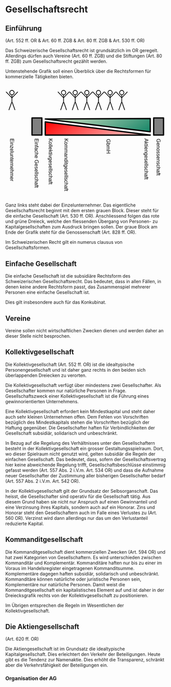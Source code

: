 # Gesellschaftsrecht

## Einführung
(Art. 552 ff. OR  & Art. 60 ff. ZGB & Art. 80 ff. ZGB & Art. 530 ff. OR)

Das Schweizerische Gesellschaftsrecht ist grundsätzlich im OR geregelt.
Allerdings dürfen auch Vereine (Art. 60 ff. ZGB) und die Stiftungen
(Art. 80 ff. ZGB) zum Gesellschaftsrecht gezählt werden.

Untenstehende Grafik soll einen Überblick über die Rechtsformen für
kommerzielle Tätigkeiten bieten.

<svg
   version="1.2"
   width="100%"
   height="86.870003mm"
   viewBox="0 0 12250 8687.0003"
   preserveAspectRatio="xMidYMid"
   fill-rule="evenodd"
   stroke-width="28.222"
   stroke-linejoin="round"
   xml:space="preserve"
   id="svg259"
   sodipodi:docname="231021_gesellschaftsrecht.svg"
   inkscape:version="1.3 (0e150ed6c4, 2023-07-21)"
   xmlns:inkscape="http://www.inkscape.org/namespaces/inkscape"
   xmlns:sodipodi="http://sodipodi.sourceforge.net/DTD/sodipodi-0.dtd"
   xmlns="http://www.w3.org/2000/svg"
   xmlns:svg="http://www.w3.org/2000/svg"
   xmlns:ooo="http://xml.openoffice.org/svg/export"><sodipodi:namedview
   id="namedview259"
   pagecolor="#ffffff"
   bordercolor="#000000"
   borderopacity="0.25"
   inkscape:showpageshadow="2"
   inkscape:pageopacity="0.0"
   inkscape:pagecheckerboard="0"
   inkscape:deskcolor="#d1d1d1"
   inkscape:document-units="mm"
   inkscape:zoom="0.48106061"
   inkscape:cx="199.55906"
   inkscape:cy="376.25197"
   inkscape:window-width="1280"
   inkscape:window-height="778"
   inkscape:window-x="-6"
   inkscape:window-y="-6"
   inkscape:window-maximized="1"
   inkscape:current-layer="svg259" />&#10; <defs
   class="ClipPathGroup"
   id="defs2">&#10;  <clipPath
   id="presentation_clip_path"
   clipPathUnits="userSpaceOnUse">&#10;   <rect
   x="0"
   y="0"
   width="21000"
   height="29700"
   id="rect1" />&#10;  </clipPath>&#10;  <clipPath
   id="presentation_clip_path_shrink"
   clipPathUnits="userSpaceOnUse">&#10;   <rect
   x="21"
   y="29"
   width="20958"
   height="29641"
   id="rect2" />&#10;  </clipPath>&#10; </defs>&#10; <defs
   id="defs27">&#10;  <font
   id="EmbeddedFont_1"
   horiz-adv-x="2048"
   horiz-origin-x="0"
   horiz-origin-y="0"
   vert-origin-x="512"
   vert-origin-y="768"
   vert-adv-y="1024">&#10;   <font-face
   font-family="Liberation Sans embedded"
   units-per-em="2048"
   font-weight="normal"
   font-style="normal"
   ascent="1852"
   descent="432"
   id="font-face2" />&#10;   <missing-glyph
   horiz-adv-x="2048"
   d="M 0,0 L 2047,0 2047,2047 0,2047 0,0 Z"
   id="missing-glyph2" />&#10;   <glyph
   unicode="z"
   horiz-adv-x="848"
   d="M 83,0 L 83,137 688,943 117,943 117,1082 901,1082 901,945 295,139 922,139 922,0 83,0 Z"
   id="glyph2" />&#10;   <glyph
   unicode="v"
   horiz-adv-x="1024"
   d="M 613,0 L 400,0 7,1082 199,1082 437,378 C 446,351 469,272 506,141 L 541,258 580,376 826,1082 1017,1082 613,0 Z"
   id="glyph3" />&#10;   <glyph
   unicode="u"
   horiz-adv-x="874"
   d="M 314,1082 L 314,396 C 314,325 321,269 335,230 349,191 371,162 402,145 433,128 478,119 537,119 624,119 692,149 742,208 792,267 817,350 817,455 L 817,1082 997,1082 997,231 C 997,105 999,28 1003,0 L 833,0 C 832,3 832,12 831,27 830,42 830,59 829,78 828,97 826,132 825,185 L 822,185 C 781,110 733,58 679,27 624,-4 557,-20 476,-20 357,-20 271,10 216,69 161,128 133,225 133,361 L 133,1082 314,1082 Z"
   id="glyph4" />&#10;   <glyph
   unicode="t"
   horiz-adv-x="531"
   d="M 554,8 C 495,-8 434,-16 372,-16 228,-16 156,66 156,229 L 156,951 31,951 31,1082 163,1082 216,1324 336,1324 336,1082 536,1082 536,951 336,951 336,268 C 336,216 345,180 362,159 379,138 408,127 450,127 474,127 509,132 554,141 L 554,8 Z"
   id="glyph5" />&#10;   <glyph
   unicode="s"
   horiz-adv-x="901"
   d="M 950,299 C 950,197 912,118 835,63 758,8 650,-20 511,-20 376,-20 273,2 200,47 127,91 79,160 57,254 L 216,285 C 231,227 263,185 311,158 359,131 426,117 511,117 602,117 669,131 712,159 754,187 775,229 775,285 775,328 760,362 731,389 702,416 654,438 589,455 L 460,489 C 357,516 283,542 240,568 196,593 162,624 137,661 112,698 100,743 100,796 100,895 135,970 206,1022 276,1073 378,1099 513,1099 632,1099 727,1078 798,1036 868,994 912,927 931,834 L 769,814 C 759,862 732,899 689,925 645,950 586,963 513,963 432,963 372,951 333,926 294,901 275,864 275,814 275,783 283,758 299,738 315,718 339,701 370,687 401,673 467,654 568,629 663,605 732,583 774,563 816,542 849,520 874,495 898,470 917,442 930,410 943,377 950,340 950,299 Z"
   id="glyph6" />&#10;   <glyph
   unicode="r"
   horiz-adv-x="522"
   d="M 142,0 L 142,830 C 142,906 140,990 136,1082 L 306,1082 C 311,959 314,886 314,861 L 318,861 C 347,954 380,1017 417,1051 454,1085 507,1102 575,1102 599,1102 623,1099 648,1092 L 648,927 C 624,934 592,937 552,937 477,937 420,905 381,841 342,776 322,684 322,564 L 322,0 142,0 Z"
   id="glyph7" />&#10;   <glyph
   unicode="o"
   horiz-adv-x="980"
   d="M 1053,542 C 1053,353 1011,212 928,119 845,26 724,-20 565,-20 407,-20 288,28 207,125 126,221 86,360 86,542 86,915 248,1102 571,1102 736,1102 858,1057 936,966 1014,875 1053,733 1053,542 Z M 864,542 C 864,691 842,800 798,868 753,935 679,969 574,969 469,969 393,935 346,866 299,797 275,689 275,542 275,399 298,292 345,221 391,149 464,113 563,113 671,113 748,148 795,217 841,286 864,395 864,542 Z"
   id="glyph8" />&#10;   <glyph
   unicode="n"
   horiz-adv-x="874"
   d="M 825,0 L 825,686 C 825,757 818,813 804,852 790,891 768,920 737,937 706,954 661,963 602,963 515,963 447,933 397,874 347,815 322,732 322,627 L 322,0 142,0 142,851 C 142,977 140,1054 136,1082 L 306,1082 C 307,1079 307,1070 308,1055 309,1040 310,1024 311,1005 312,986 313,950 314,897 L 317,897 C 358,972 406,1025 461,1056 515,1087 582,1102 663,1102 782,1102 869,1073 924,1014 979,955 1006,857 1006,721 L 1006,0 825,0 Z"
   id="glyph9" />&#10;   <glyph
   unicode="m"
   horiz-adv-x="1439"
   d="M 768,0 L 768,686 C 768,791 754,863 725,903 696,943 645,963 570,963 493,963 433,934 388,875 343,816 321,734 321,627 L 321,0 142,0 142,851 C 142,977 140,1054 136,1082 L 306,1082 C 307,1079 307,1070 308,1055 309,1040 310,1024 311,1005 312,986 313,950 314,897 L 317,897 C 356,974 400,1027 450,1057 500,1087 561,1102 633,1102 715,1102 780,1086 828,1053 875,1020 908,968 927,897 L 930,897 C 967,970 1013,1022 1066,1054 1119,1086 1183,1102 1258,1102 1367,1102 1447,1072 1497,1013 1546,954 1571,856 1571,721 L 1571,0 1393,0 1393,686 C 1393,791 1379,863 1350,903 1321,943 1270,963 1195,963 1116,963 1055,934 1012,876 968,817 946,734 946,627 L 946,0 768,0 Z"
   id="glyph10" />&#10;   <glyph
   unicode="l"
   horiz-adv-x="195"
   d="M 138,0 L 138,1484 318,1484 318,0 138,0 Z"
   id="glyph11" />&#10;   <glyph
   unicode="k"
   horiz-adv-x="901"
   d="M 816,0 L 450,494 318,385 318,0 138,0 138,1484 318,1484 318,557 793,1082 1004,1082 565,617 1027,0 816,0 Z"
   id="glyph12" />&#10;   <glyph
   unicode="i"
   horiz-adv-x="187"
   d="M 137,1312 L 137,1484 317,1484 317,1312 137,1312 Z M 137,0 L 137,1082 317,1082 317,0 137,0 Z"
   id="glyph13" />&#10;   <glyph
   unicode="h"
   horiz-adv-x="865"
   d="M 317,897 C 356,968 402,1020 457,1053 511,1086 580,1102 663,1102 780,1102 867,1073 923,1015 978,956 1006,858 1006,721 L 1006,0 825,0 825,686 C 825,762 818,819 804,856 790,893 767,920 735,937 703,954 659,963 602,963 517,963 450,934 399,875 348,816 322,737 322,638 L 322,0 142,0 142,1484 322,1484 322,1098 C 322,1057 321,1015 319,972 316,929 315,904 314,897 L 317,897 Z"
   id="glyph14" />&#10;   <glyph
   unicode="g"
   horiz-adv-x="936"
   d="M 548,-425 C 430,-425 336,-402 266,-355 196,-309 151,-243 131,-158 L 312,-132 C 324,-182 351,-220 392,-247 433,-274 486,-288 553,-288 732,-288 822,-183 822,27 L 822,201 820,201 C 786,132 739,80 680,45 621,10 551,-8 472,-8 339,-8 242,36 180,124 117,212 86,350 86,539 86,730 120,872 187,963 254,1054 355,1099 492,1099 569,1099 635,1082 692,1047 748,1012 791,962 822,897 L 824,897 C 824,917 825,952 828,1001 831,1050 833,1077 836,1082 L 1007,1082 C 1003,1046 1001,971 1001,858 L 1001,31 C 1001,-273 850,-425 548,-425 Z M 822,541 C 822,629 810,705 786,769 762,832 728,881 685,915 641,948 591,965 536,965 444,965 377,932 335,865 293,798 272,690 272,541 272,393 292,287 331,222 370,157 438,125 533,125 590,125 640,142 684,175 728,208 762,256 786,319 810,381 822,455 822,541 Z"
   id="glyph15" />&#10;   <glyph
   unicode="f"
   horiz-adv-x="548"
   d="M 361,951 L 361,0 181,0 181,951 29,951 29,1082 181,1082 181,1204 C 181,1303 203,1374 246,1417 289,1460 356,1482 445,1482 495,1482 537,1478 572,1470 L 572,1333 C 542,1338 515,1341 492,1341 446,1341 413,1329 392,1306 371,1283 361,1240 361,1179 L 361,1082 572,1082 572,951 361,951 Z"
   id="glyph16" />&#10;   <glyph
   unicode="e"
   horiz-adv-x="972"
   d="M 276,503 C 276,379 302,283 353,216 404,149 479,115 578,115 656,115 719,131 766,162 813,193 844,233 861,281 L 1019,236 C 954,65 807,-20 578,-20 418,-20 296,28 213,123 129,218 87,360 87,548 87,727 129,864 213,959 296,1054 416,1102 571,1102 889,1102 1048,910 1048,527 L 1048,503 276,503 Z M 862,641 C 852,755 823,838 775,891 727,943 658,969 568,969 481,969 412,940 361,882 310,823 282,743 278,641 L 862,641 Z"
   id="glyph17" />&#10;   <glyph
   unicode="d"
   horiz-adv-x="936"
   d="M 821,174 C 788,105 744,55 689,25 634,-5 565,-20 484,-20 347,-20 247,26 183,118 118,210 86,349 86,536 86,913 219,1102 484,1102 566,1102 634,1087 689,1057 744,1027 788,979 821,914 L 823,914 821,1035 821,1484 1001,1484 1001,223 C 1001,110 1003,36 1007,0 L 835,0 C 833,11 831,35 829,74 826,113 825,146 825,174 L 821,174 Z M 275,542 C 275,391 295,282 335,217 375,152 440,119 530,119 632,119 706,154 752,225 798,296 821,405 821,554 821,697 798,802 752,869 706,936 633,969 532,969 441,969 376,936 336,869 295,802 275,693 275,542 Z"
   id="glyph18" />&#10;   <glyph
   unicode="c"
   horiz-adv-x="892"
   d="M 275,546 C 275,402 298,295 343,226 388,157 457,122 548,122 612,122 666,139 709,174 752,209 778,262 788,334 L 970,322 C 956,218 912,135 837,73 762,11 668,-20 553,-20 402,-20 286,28 207,124 127,219 87,359 87,542 87,724 127,863 207,959 287,1054 402,1102 551,1102 662,1102 754,1073 827,1016 900,959 945,880 964,779 L 779,765 C 770,825 746,873 708,908 670,943 616,961 546,961 451,961 382,929 339,866 296,803 275,696 275,546 Z"
   id="glyph19" />&#10;   <glyph
   unicode="b"
   horiz-adv-x="927"
   d="M 1053,546 C 1053,169 920,-20 655,-20 573,-20 505,-5 451,25 396,54 352,102 318,168 L 316,168 C 316,147 315,116 312,74 309,31 307,7 306,0 L 132,0 C 136,36 138,110 138,223 L 138,1484 318,1484 318,1061 C 318,1018 317,967 314,908 L 318,908 C 351,977 396,1027 451,1057 506,1087 574,1102 655,1102 792,1102 892,1056 957,964 1021,872 1053,733 1053,546 Z M 864,540 C 864,691 844,800 804,865 764,930 699,963 609,963 508,963 434,928 388,859 341,790 318,680 318,529 318,387 341,282 386,215 431,147 505,113 607,113 698,113 763,147 804,214 844,281 864,389 864,540 Z"
   id="glyph20" />&#10;   <glyph
   unicode="a"
   horiz-adv-x="1060"
   d="M 414,-20 C 305,-20 224,9 169,66 114,123 87,202 87,302 87,414 124,500 198,560 271,620 390,652 554,656 L 797,660 797,719 C 797,807 778,870 741,908 704,946 645,965 565,965 484,965 426,951 389,924 352,897 330,853 323,793 L 135,810 C 166,1005 310,1102 569,1102 705,1102 807,1071 876,1009 945,946 979,856 979,738 L 979,272 C 979,219 986,179 1000,152 1014,125 1041,111 1080,111 1097,111 1117,113 1139,118 L 1139,6 C 1094,-5 1047,-10 1000,-10 933,-10 885,8 855,43 824,78 807,132 803,207 L 797,207 C 751,124 698,66 637,32 576,-3 501,-20 414,-20 Z M 455,115 C 521,115 580,130 631,160 682,190 723,231 753,284 782,336 797,390 797,445 L 797,534 600,530 C 515,529 451,520 408,504 364,488 330,463 307,430 284,397 272,353 272,299 272,240 288,195 320,163 351,131 396,115 455,115 Z"
   id="glyph21" />&#10;   <glyph
   unicode="K"
   horiz-adv-x="1182"
   d="M 1106,0 L 543,680 359,540 359,0 168,0 168,1409 359,1409 359,703 1038,1409 1263,1409 663,797 1343,0 1106,0 Z"
   id="glyph22" />&#10;   <glyph
   unicode="H"
   horiz-adv-x="1147"
   d="M 1121,0 L 1121,653 359,653 359,0 168,0 168,1409 359,1409 359,813 1121,813 1121,1409 1312,1409 1312,0 1121,0 Z"
   id="glyph23" />&#10;   <glyph
   unicode="G"
   horiz-adv-x="1342"
   d="M 103,711 C 103,940 164,1117 287,1242 410,1367 582,1430 804,1430 960,1430 1087,1404 1184,1351 1281,1298 1356,1214 1409,1098 L 1227,1044 C 1187,1124 1132,1182 1062,1219 991,1256 904,1274 799,1274 636,1274 512,1225 426,1127 340,1028 297,890 297,711 297,533 343,393 434,290 525,187 652,135 813,135 905,135 991,149 1071,177 1150,205 1215,243 1264,291 L 1264,545 843,545 843,705 1440,705 1440,219 C 1365,143 1274,84 1166,43 1057,1 940,-20 813,-20 666,-20 539,9 432,68 325,127 244,211 188,322 131,432 103,562 103,711 Z"
   id="glyph24" />&#10;   <glyph
   unicode="E"
   horiz-adv-x="1112"
   d="M 168,0 L 168,1409 1237,1409 1237,1253 359,1253 359,801 1177,801 1177,647 359,647 359,156 1278,156 1278,0 168,0 Z"
   id="glyph25" />&#10;   <glyph
   unicode="A"
   horiz-adv-x="1368"
   d="M 1167,0 L 1006,412 364,412 202,0 4,0 579,1409 796,1409 1362,0 1167,0 Z M 685,1265 L 676,1237 C 659,1182 635,1111 602,1024 L 422,561 949,561 768,1026 C 749,1072 731,1124 712,1182 L 685,1265 Z"
   id="glyph26" />&#10;   <glyph
   unicode=" "
   horiz-adv-x="564"
   id="glyph27" />&#10;  </font>&#10; </defs>&#10; <defs
   class="TextShapeIndex"
   id="defs28">&#10;  <g
   ooo:slide="id1"
   ooo:id-list="id3 id4 id5 id6 id7 id8 id9 id10 id11 id12 id13 id14 id15 id16 id17 id18 id19 id20 id21 id22 id23 id24 id25 id26 id27 id28 id29 id30 id31 id32 id33 id34 id35 id36 id37 id38 id39 id40 id41 id42 id43 id44 id45 id46 id47 id48 id49 id50 id51 id52 id53 id54 id55"
   id="g27" />&#10; </defs>&#10; <defs
   class="EmbeddedBulletChars"
   id="defs37">&#10;  <g
   id="bullet-char-template-57356"
   transform="matrix(4.8828125e-4,0,0,-4.8828125e-4,0,0)">&#10;   <path
   d="M 580,1141 1163,571 580,0 -4,571 Z"
   id="path28" />&#10;  </g>&#10;  <g
   id="bullet-char-template-57354"
   transform="matrix(4.8828125e-4,0,0,-4.8828125e-4,0,0)">&#10;   <path
   d="M 8,1128 H 1137 V 0 H 8 Z"
   id="path29" />&#10;  </g>&#10;  <g
   id="bullet-char-template-10146"
   transform="matrix(4.8828125e-4,0,0,-4.8828125e-4,0,0)">&#10;   <path
   d="M 174,0 602,739 174,1481 1456,739 Z M 1358,739 309,1346 659,739 Z"
   id="path30" />&#10;  </g>&#10;  <g
   id="bullet-char-template-10132"
   transform="matrix(4.8828125e-4,0,0,-4.8828125e-4,0,0)">&#10;   <path
   d="M 2015,739 1276,0 H 717 l 543,543 H 174 v 393 h 1086 l -543,545 h 557 z"
   id="path31" />&#10;  </g>&#10;  <g
   id="bullet-char-template-10007"
   transform="matrix(4.8828125e-4,0,0,-4.8828125e-4,0,0)">&#10;   <path
   d="m 0,-2 c -7,16 -16,29 -25,39 l 381,530 c -94,256 -141,385 -141,387 0,25 13,38 40,38 9,0 21,-2 34,-5 21,4 42,12 65,25 l 27,-13 111,-251 280,301 64,-25 24,25 c 21,-10 41,-24 62,-43 C 886,937 835,863 770,784 769,783 710,716 594,584 L 774,223 c 0,-27 -21,-55 -63,-84 l 16,-20 C 717,90 699,76 672,76 641,76 570,178 457,381 L 164,-76 c -22,-34 -53,-51 -92,-51 -42,0 -63,17 -64,51 -7,9 -10,24 -10,44 0,9 1,19 2,30 z"
   id="path32" />&#10;  </g>&#10;  <g
   id="bullet-char-template-10004"
   transform="matrix(4.8828125e-4,0,0,-4.8828125e-4,0,0)">&#10;   <path
   d="M 285,-33 C 182,-33 111,30 74,156 52,228 41,333 41,471 c 0,78 14,145 41,201 34,71 87,106 158,106 53,0 88,-31 106,-94 l 23,-176 c 8,-64 28,-97 59,-98 l 735,706 c 11,11 33,17 66,17 42,0 63,-15 63,-46 V 965 c 0,-36 -10,-64 -30,-84 L 442,47 C 390,-6 338,-33 285,-33 Z"
   id="path33" />&#10;  </g>&#10;  <g
   id="bullet-char-template-9679"
   transform="matrix(4.8828125e-4,0,0,-4.8828125e-4,0,0)">&#10;   <path
   d="M 813,0 C 632,0 489,54 383,161 276,268 223,411 223,592 c 0,181 53,324 160,431 106,107 249,161 430,161 179,0 323,-54 432,-161 108,-107 162,-251 162,-431 0,-180 -54,-324 -162,-431 C 1136,54 992,0 813,0 Z"
   id="path34" />&#10;  </g>&#10;  <g
   id="bullet-char-template-8226"
   transform="matrix(4.8828125e-4,0,0,-4.8828125e-4,0,0)">&#10;   <path
   d="m 346,457 c -73,0 -137,26 -191,78 -54,51 -81,114 -81,188 0,73 27,136 81,188 54,52 118,78 191,78 73,0 134,-26 185,-79 51,-51 77,-114 77,-187 0,-75 -25,-137 -76,-188 -50,-52 -112,-78 -186,-78 z"
   id="path35" />&#10;  </g>&#10;  <g
   id="bullet-char-template-8211"
   transform="matrix(4.8828125e-4,0,0,-4.8828125e-4,0,0)">&#10;   <path
   d="M -4,459 H 1135 V 606 H -4 Z"
   id="path36" />&#10;  </g>&#10;  <g
   id="bullet-char-template-61548"
   transform="matrix(4.8828125e-4,0,0,-4.8828125e-4,0,0)">&#10;   <path
   d="m 173,740 c 0,163 58,303 173,419 116,115 255,173 419,173 163,0 302,-58 418,-173 116,-116 174,-256 174,-419 0,-163 -58,-303 -174,-418 C 1067,206 928,148 765,148 601,148 462,206 346,322 231,437 173,577 173,740 Z"
   id="path37" />&#10;  </g>&#10; </defs>&#10; <g
   id="g37"
   transform="translate(-5200,-4874)">&#10;  <g
   id="id2"
   class="Master_Slide">&#10;   <g
   id="bg-id2"
   class="Background" />&#10;   <g
   id="bo-id2"
   class="BackgroundObjects" />&#10;  </g>&#10; </g>&#10; <g
   class="SlideGroup"
   id="g259"
   transform="translate(-5200,-4397.7497)">&#10;  <g
   id="g258">&#10;   <g
   id="container-id1">&#10;    <g
   id="id1"
   class="Slide"
   clip-path="url(#presentation_clip_path)">&#10;     <g
   class="Page"
   id="g257">&#10;      <g
   class="Group"
   id="g172">&#10;       <g
   class="Group"
   id="g168">&#10;        <g
   class="com.sun.star.drawing.CustomShape"
   id="g39">&#10;         <g
   id="id3">&#10;          <rect
   class="BoundingBox"
   stroke="none"
   fill="none"
   x="8189"
   y="7250"
   width="8103"
   height="1102"
   id="rect37" />&#10;          <g
   id="g38">&#10;           <defs
   id="defs38">&#10;            <linearGradient
   id="gradient1"
   x1="11024"
   y1="5693"
   x2="13457"
   y2="9908"
   gradientUnits="userSpaceOnUse">&#10;             <stop
   offset="0"
   style="stop-color:rgb(255,0,0)"
   id="stop37" />&#10;             <stop
   offset="1"
   style="stop-color:rgb(255,215,215)"
   id="stop38" />&#10;            </linearGradient>&#10;           </defs>&#10;           <path
   style="fill:url(#gradient1)"
   d="m 8240,7300 8001,1001 H 8240 Z"
   id="path38" />&#10;          </g>&#10;          <path
   fill="none"
   stroke="#000000"
   stroke-width="100"
   stroke-linejoin="round"
   d="m 8240,7300 8001,1001 H 8240 Z"
   id="path39" />&#10;         </g>&#10;        </g>&#10;        <g
   class="com.sun.star.drawing.CustomShape"
   id="g167">&#10;         <g
   id="id4">&#10;          <rect
   class="BoundingBox"
   stroke="none"
   fill="none"
   x="8190"
   y="6995"
   width="8102"
   height="1105"
   id="rect39" />&#10;          <g
   id="g166">&#10;           <defs
   id="defs166">&#10;            <linearGradient
   id="gradient2"
   x1="11023"
   y1="5438"
   x2="13458"
   y2="9655"
   gradientUnits="userSpaceOnUse">&#10;             <stop
   offset="0.015625"
   style="stop-color:rgb(221,232,203)"
   id="stop39" />&#10;             <stop
   offset="0.015625"
   style="stop-color:rgb(218,231,202)"
   id="stop40" />&#10;             <stop
   offset="0.03125"
   style="stop-color:rgb(218,231,202)"
   id="stop41" />&#10;             <stop
   offset="0.03125"
   style="stop-color:rgb(215,229,200)"
   id="stop42" />&#10;             <stop
   offset="0.046875"
   style="stop-color:rgb(215,229,200)"
   id="stop43" />&#10;             <stop
   offset="0.046875"
   style="stop-color:rgb(212,228,199)"
   id="stop44" />&#10;             <stop
   offset="0.0625"
   style="stop-color:rgb(212,228,199)"
   id="stop45" />&#10;             <stop
   offset="0.0625"
   style="stop-color:rgb(209,226,197)"
   id="stop46" />&#10;             <stop
   offset="0.078125"
   style="stop-color:rgb(209,226,197)"
   id="stop47" />&#10;             <stop
   offset="0.078125"
   style="stop-color:rgb(206,225,196)"
   id="stop48" />&#10;             <stop
   offset="0.09375"
   style="stop-color:rgb(206,225,196)"
   id="stop49" />&#10;             <stop
   offset="0.09375"
   style="stop-color:rgb(203,223,194)"
   id="stop50" />&#10;             <stop
   offset="0.109375"
   style="stop-color:rgb(203,223,194)"
   id="stop51" />&#10;             <stop
   offset="0.109375"
   style="stop-color:rgb(200,222,192)"
   id="stop52" />&#10;             <stop
   offset="0.125"
   style="stop-color:rgb(200,222,192)"
   id="stop53" />&#10;             <stop
   offset="0.125"
   style="stop-color:rgb(196,220,191)"
   id="stop54" />&#10;             <stop
   offset="0.140625"
   style="stop-color:rgb(196,220,191)"
   id="stop55" />&#10;             <stop
   offset="0.140625"
   style="stop-color:rgb(193,218,189)"
   id="stop56" />&#10;             <stop
   offset="0.15625"
   style="stop-color:rgb(193,218,189)"
   id="stop57" />&#10;             <stop
   offset="0.15625"
   style="stop-color:rgb(190,217,188)"
   id="stop58" />&#10;             <stop
   offset="0.171875"
   style="stop-color:rgb(190,217,188)"
   id="stop59" />&#10;             <stop
   offset="0.171875"
   style="stop-color:rgb(187,215,186)"
   id="stop60" />&#10;             <stop
   offset="0.1875"
   style="stop-color:rgb(187,215,186)"
   id="stop61" />&#10;             <stop
   offset="0.1875"
   style="stop-color:rgb(184,214,185)"
   id="stop62" />&#10;             <stop
   offset="0.203125"
   style="stop-color:rgb(184,214,185)"
   id="stop63" />&#10;             <stop
   offset="0.203125"
   style="stop-color:rgb(181,212,183)"
   id="stop64" />&#10;             <stop
   offset="0.21875"
   style="stop-color:rgb(181,212,183)"
   id="stop65" />&#10;             <stop
   offset="0.21875"
   style="stop-color:rgb(178,211,181)"
   id="stop66" />&#10;             <stop
   offset="0.234375"
   style="stop-color:rgb(178,211,181)"
   id="stop67" />&#10;             <stop
   offset="0.234375"
   style="stop-color:rgb(175,209,180)"
   id="stop68" />&#10;             <stop
   offset="0.25"
   style="stop-color:rgb(175,209,180)"
   id="stop69" />&#10;             <stop
   offset="0.25"
   style="stop-color:rgb(171,207,178)"
   id="stop70" />&#10;             <stop
   offset="0.265625"
   style="stop-color:rgb(171,207,178)"
   id="stop71" />&#10;             <stop
   offset="0.265625"
   style="stop-color:rgb(168,206,177)"
   id="stop72" />&#10;             <stop
   offset="0.28125"
   style="stop-color:rgb(168,206,177)"
   id="stop73" />&#10;             <stop
   offset="0.28125"
   style="stop-color:rgb(165,204,175)"
   id="stop74" />&#10;             <stop
   offset="0.296875"
   style="stop-color:rgb(165,204,175)"
   id="stop75" />&#10;             <stop
   offset="0.296875"
   style="stop-color:rgb(162,203,174)"
   id="stop76" />&#10;             <stop
   offset="0.3125"
   style="stop-color:rgb(162,203,174)"
   id="stop77" />&#10;             <stop
   offset="0.3125"
   style="stop-color:rgb(159,201,172)"
   id="stop78" />&#10;             <stop
   offset="0.328125"
   style="stop-color:rgb(159,201,172)"
   id="stop79" />&#10;             <stop
   offset="0.328125"
   style="stop-color:rgb(156,200,170)"
   id="stop80" />&#10;             <stop
   offset="0.34375"
   style="stop-color:rgb(156,200,170)"
   id="stop81" />&#10;             <stop
   offset="0.34375"
   style="stop-color:rgb(153,198,169)"
   id="stop82" />&#10;             <stop
   offset="0.359375"
   style="stop-color:rgb(153,198,169)"
   id="stop83" />&#10;             <stop
   offset="0.359375"
   style="stop-color:rgb(150,197,167)"
   id="stop84" />&#10;             <stop
   offset="0.375"
   style="stop-color:rgb(150,197,167)"
   id="stop85" />&#10;             <stop
   offset="0.375"
   style="stop-color:rgb(146,195,166)"
   id="stop86" />&#10;             <stop
   offset="0.390625"
   style="stop-color:rgb(146,195,166)"
   id="stop87" />&#10;             <stop
   offset="0.390625"
   style="stop-color:rgb(143,193,164)"
   id="stop88" />&#10;             <stop
   offset="0.40625"
   style="stop-color:rgb(143,193,164)"
   id="stop89" />&#10;             <stop
   offset="0.40625"
   style="stop-color:rgb(140,192,162)"
   id="stop90" />&#10;             <stop
   offset="0.421875"
   style="stop-color:rgb(140,192,162)"
   id="stop91" />&#10;             <stop
   offset="0.421875"
   style="stop-color:rgb(137,190,161)"
   id="stop92" />&#10;             <stop
   offset="0.4375"
   style="stop-color:rgb(137,190,161)"
   id="stop93" />&#10;             <stop
   offset="0.4375"
   style="stop-color:rgb(134,189,159)"
   id="stop94" />&#10;             <stop
   offset="0.453125"
   style="stop-color:rgb(134,189,159)"
   id="stop95" />&#10;             <stop
   offset="0.453125"
   style="stop-color:rgb(131,187,158)"
   id="stop96" />&#10;             <stop
   offset="0.46875"
   style="stop-color:rgb(131,187,158)"
   id="stop97" />&#10;             <stop
   offset="0.46875"
   style="stop-color:rgb(128,186,156)"
   id="stop98" />&#10;             <stop
   offset="0.484375"
   style="stop-color:rgb(128,186,156)"
   id="stop99" />&#10;             <stop
   offset="0.484375"
   style="stop-color:rgb(125,184,155)"
   id="stop100" />&#10;             <stop
   offset="0.5"
   style="stop-color:rgb(125,184,155)"
   id="stop101" />&#10;             <stop
   offset="0.5"
   style="stop-color:rgb(121,182,153)"
   id="stop102" />&#10;             <stop
   offset="0.515625"
   style="stop-color:rgb(121,182,153)"
   id="stop103" />&#10;             <stop
   offset="0.515625"
   style="stop-color:rgb(118,181,151)"
   id="stop104" />&#10;             <stop
   offset="0.53125"
   style="stop-color:rgb(118,181,151)"
   id="stop105" />&#10;             <stop
   offset="0.53125"
   style="stop-color:rgb(115,179,150)"
   id="stop106" />&#10;             <stop
   offset="0.546875"
   style="stop-color:rgb(115,179,150)"
   id="stop107" />&#10;             <stop
   offset="0.546875"
   style="stop-color:rgb(112,178,148)"
   id="stop108" />&#10;             <stop
   offset="0.5625"
   style="stop-color:rgb(112,178,148)"
   id="stop109" />&#10;             <stop
   offset="0.5625"
   style="stop-color:rgb(109,176,147)"
   id="stop110" />&#10;             <stop
   offset="0.578125"
   style="stop-color:rgb(109,176,147)"
   id="stop111" />&#10;             <stop
   offset="0.578125"
   style="stop-color:rgb(106,175,145)"
   id="stop112" />&#10;             <stop
   offset="0.59375"
   style="stop-color:rgb(106,175,145)"
   id="stop113" />&#10;             <stop
   offset="0.59375"
   style="stop-color:rgb(103,173,144)"
   id="stop114" />&#10;             <stop
   offset="0.609375"
   style="stop-color:rgb(103,173,144)"
   id="stop115" />&#10;             <stop
   offset="0.609375"
   style="stop-color:rgb(100,172,142)"
   id="stop116" />&#10;             <stop
   offset="0.625"
   style="stop-color:rgb(100,172,142)"
   id="stop117" />&#10;             <stop
   offset="0.625"
   style="stop-color:rgb(96,170,140)"
   id="stop118" />&#10;             <stop
   offset="0.640625"
   style="stop-color:rgb(96,170,140)"
   id="stop119" />&#10;             <stop
   offset="0.640625"
   style="stop-color:rgb(93,168,139)"
   id="stop120" />&#10;             <stop
   offset="0.65625"
   style="stop-color:rgb(93,168,139)"
   id="stop121" />&#10;             <stop
   offset="0.65625"
   style="stop-color:rgb(90,167,137)"
   id="stop122" />&#10;             <stop
   offset="0.671875"
   style="stop-color:rgb(90,167,137)"
   id="stop123" />&#10;             <stop
   offset="0.671875"
   style="stop-color:rgb(87,165,136)"
   id="stop124" />&#10;             <stop
   offset="0.6875"
   style="stop-color:rgb(87,165,136)"
   id="stop125" />&#10;             <stop
   offset="0.6875"
   style="stop-color:rgb(84,164,134)"
   id="stop126" />&#10;             <stop
   offset="0.703125"
   style="stop-color:rgb(84,164,134)"
   id="stop127" />&#10;             <stop
   offset="0.703125"
   style="stop-color:rgb(81,162,132)"
   id="stop128" />&#10;             <stop
   offset="0.71875"
   style="stop-color:rgb(81,162,132)"
   id="stop129" />&#10;             <stop
   offset="0.71875"
   style="stop-color:rgb(78,161,131)"
   id="stop130" />&#10;             <stop
   offset="0.734375"
   style="stop-color:rgb(78,161,131)"
   id="stop131" />&#10;             <stop
   offset="0.734375"
   style="stop-color:rgb(75,159,129)"
   id="stop132" />&#10;             <stop
   offset="0.75"
   style="stop-color:rgb(75,159,129)"
   id="stop133" />&#10;             <stop
   offset="0.75"
   style="stop-color:rgb(71,157,128)"
   id="stop134" />&#10;             <stop
   offset="0.765625"
   style="stop-color:rgb(71,157,128)"
   id="stop135" />&#10;             <stop
   offset="0.765625"
   style="stop-color:rgb(68,156,126)"
   id="stop136" />&#10;             <stop
   offset="0.78125"
   style="stop-color:rgb(68,156,126)"
   id="stop137" />&#10;             <stop
   offset="0.78125"
   style="stop-color:rgb(65,154,125)"
   id="stop138" />&#10;             <stop
   offset="0.796875"
   style="stop-color:rgb(65,154,125)"
   id="stop139" />&#10;             <stop
   offset="0.796875"
   style="stop-color:rgb(62,153,123)"
   id="stop140" />&#10;             <stop
   offset="0.8125"
   style="stop-color:rgb(62,153,123)"
   id="stop141" />&#10;             <stop
   offset="0.8125"
   style="stop-color:rgb(59,151,121)"
   id="stop142" />&#10;             <stop
   offset="0.828125"
   style="stop-color:rgb(59,151,121)"
   id="stop143" />&#10;             <stop
   offset="0.828125"
   style="stop-color:rgb(56,150,120)"
   id="stop144" />&#10;             <stop
   offset="0.84375"
   style="stop-color:rgb(56,150,120)"
   id="stop145" />&#10;             <stop
   offset="0.84375"
   style="stop-color:rgb(53,148,118)"
   id="stop146" />&#10;             <stop
   offset="0.859375"
   style="stop-color:rgb(53,148,118)"
   id="stop147" />&#10;             <stop
   offset="0.859375"
   style="stop-color:rgb(50,147,117)"
   id="stop148" />&#10;             <stop
   offset="0.875"
   style="stop-color:rgb(50,147,117)"
   id="stop149" />&#10;             <stop
   offset="0.875"
   style="stop-color:rgb(46,145,115)"
   id="stop150" />&#10;             <stop
   offset="0.890625"
   style="stop-color:rgb(46,145,115)"
   id="stop151" />&#10;             <stop
   offset="0.890625"
   style="stop-color:rgb(43,143,114)"
   id="stop152" />&#10;             <stop
   offset="0.90625"
   style="stop-color:rgb(43,143,114)"
   id="stop153" />&#10;             <stop
   offset="0.90625"
   style="stop-color:rgb(40,142,112)"
   id="stop154" />&#10;             <stop
   offset="0.921875"
   style="stop-color:rgb(40,142,112)"
   id="stop155" />&#10;             <stop
   offset="0.921875"
   style="stop-color:rgb(37,140,110)"
   id="stop156" />&#10;             <stop
   offset="0.9375"
   style="stop-color:rgb(37,140,110)"
   id="stop157" />&#10;             <stop
   offset="0.9375"
   style="stop-color:rgb(34,139,109)"
   id="stop158" />&#10;             <stop
   offset="0.953125"
   style="stop-color:rgb(34,139,109)"
   id="stop159" />&#10;             <stop
   offset="0.953125"
   style="stop-color:rgb(31,137,107)"
   id="stop160" />&#10;             <stop
   offset="0.96875"
   style="stop-color:rgb(31,137,107)"
   id="stop161" />&#10;             <stop
   offset="0.96875"
   style="stop-color:rgb(28,136,106)"
   id="stop162" />&#10;             <stop
   offset="0.984375"
   style="stop-color:rgb(28,136,106)"
   id="stop163" />&#10;             <stop
   offset="0.984375"
   style="stop-color:rgb(25,134,104)"
   id="stop164" />&#10;             <stop
   offset="1"
   style="stop-color:rgb(25,134,104)"
   id="stop165" />&#10;             <stop
   offset="1"
   style="stop-color:rgb(21,132,102)"
   id="stop166" />&#10;            </linearGradient>&#10;           </defs>&#10;           <path
   style="fill:url(#gradient2)"
   d="m 16240,8048 -7999,-969 7999,-34 z"
   id="path166" />&#10;          </g>&#10;          <path
   fill="none"
   stroke="#000000"
   stroke-width="100"
   stroke-linejoin="round"
   d="m 16240,8048 -7999,-969 7999,-34 z"
   id="path167" />&#10;         </g>&#10;        </g>&#10;       </g>&#10;       <g
   class="com.sun.star.drawing.CustomShape"
   id="g169">&#10;        <g
   id="id5">&#10;         <rect
   class="BoundingBox"
   stroke="none"
   fill="none"
   x="7180"
   y="6950"
   width="851"
   height="1401"
   id="rect168" />&#10;         <path
   fill="#808080"
   stroke="none"
   d="M 7605,8300 H 7230 V 7000 h 750 v 1300 z"
   id="path168" />&#10;         <path
   fill="none"
   stroke="#000000"
   stroke-width="100"
   stroke-linejoin="round"
   d="M 7605,8300 H 7230 V 7000 h 750 v 1300 z"
   id="path169" />&#10;        </g>&#10;       </g>&#10;       <g
   class="com.sun.star.drawing.CustomShape"
   id="g171">&#10;        <g
   id="id6">&#10;         <rect
   class="BoundingBox"
   stroke="none"
   fill="none"
   x="16450"
   y="6950"
   width="851"
   height="1401"
   id="rect169" />&#10;         <path
   fill="#808080"
   stroke="none"
   d="m 16875,8300 h -375 V 7000 h 750 v 1300 z"
   id="path170" />&#10;         <path
   fill="none"
   stroke="#000000"
   stroke-width="100"
   stroke-linejoin="round"
   d="m 16875,8300 h -375 V 7000 h 750 v 1300 z"
   id="path171" />&#10;        </g>&#10;       </g>&#10;      </g>&#10;      <g
   class="Group"
   id="g181">&#10;       <g
   class="com.sun.star.drawing.CustomShape"
   id="g173">&#10;        <g
   id="id7">&#10;         <rect
   class="BoundingBox"
   stroke="none"
   fill="none"
   x="5506"
   y="4874"
   width="390"
   height="391"
   id="rect172" />&#10;         <path
   fill="#ffffff"
   stroke="none"
   d="m 5870,5069 c 0,30 -8,59 -23,85 -15,26 -36,47 -62,62 -26,15 -55,23 -84,23 -30,0 -59,-8 -85,-23 -26,-15 -47,-36 -62,-62 -15,-26 -23,-55 -23,-85 0,-30 8,-59 23,-85 15,-26 36,-47 62,-62 26,-15 55,-23 85,-23 29,0 58,8 84,23 26,15 47,36 62,62 15,26 23,55 23,85 z"
   id="path172" />&#10;         <path
   fill="none"
   stroke="#000000"
   stroke-width="50"
   stroke-linejoin="round"
   d="m 5870,5069 c 0,30 -8,59 -23,85 -15,26 -36,47 -62,62 -26,15 -55,23 -84,23 -30,0 -59,-8 -85,-23 -26,-15 -47,-36 -62,-62 -15,-26 -23,-55 -23,-85 0,-30 8,-59 23,-85 15,-26 36,-47 62,-62 26,-15 55,-23 85,-23 29,0 58,8 84,23 26,15 47,36 62,62 15,26 23,55 23,85 z"
   id="path173" />&#10;        </g>&#10;       </g>&#10;       <g
   class="com.sun.star.drawing.LineShape"
   id="g174">&#10;        <g
   id="id8">&#10;         <rect
   class="BoundingBox"
   stroke="none"
   fill="none"
   x="5675"
   y="5214"
   width="51"
   height="616"
   id="rect173" />&#10;         <path
   fill="none"
   stroke="#000000"
   stroke-width="50"
   stroke-linejoin="round"
   d="m 5700,5239 v 565"
   id="path174" />&#10;        </g>&#10;       </g>&#10;       <g
   class="Group"
   id="g177">&#10;        <g
   class="com.sun.star.drawing.LineShape"
   id="g175">&#10;         <g
   id="id9">&#10;          <rect
   class="BoundingBox"
   stroke="none"
   fill="none"
   x="5225"
   y="4988"
   width="501"
   height="503"
   id="rect174" />&#10;          <path
   fill="none"
   stroke="#000000"
   stroke-width="50"
   stroke-linejoin="round"
   d="m 5250,5013 450,452"
   id="path175" />&#10;         </g>&#10;        </g>&#10;        <g
   class="com.sun.star.drawing.LineShape"
   id="g176">&#10;         <g
   id="id10">&#10;          <rect
   class="BoundingBox"
   stroke="none"
   fill="none"
   x="5675"
   y="4988"
   width="501"
   height="503"
   id="rect175" />&#10;          <path
   fill="none"
   stroke="#000000"
   stroke-width="50"
   stroke-linejoin="round"
   d="m 6150,5013 -450,452"
   id="path176" />&#10;         </g>&#10;        </g>&#10;       </g>&#10;       <g
   class="Group"
   id="g180">&#10;        <g
   class="com.sun.star.drawing.LineShape"
   id="g178">&#10;         <g
   id="id11">&#10;          <rect
   class="BoundingBox"
   stroke="none"
   fill="none"
   x="5442"
   y="5774"
   width="269"
   height="652"
   id="rect177" />&#10;          <path
   fill="none"
   stroke="#000000"
   stroke-width="50"
   stroke-linejoin="round"
   d="m 5467,6400 218,-601"
   id="path177" />&#10;         </g>&#10;        </g>&#10;        <g
   class="com.sun.star.drawing.LineShape"
   id="g179">&#10;         <g
   id="id12">&#10;          <rect
   class="BoundingBox"
   stroke="none"
   fill="none"
   x="5690"
   y="5766"
   width="269"
   height="652"
   id="rect178" />&#10;          <path
   fill="none"
   stroke="#000000"
   stroke-width="50"
   stroke-linejoin="round"
   d="M 5933,6392 5715,5791"
   id="path178" />&#10;         </g>&#10;        </g>&#10;       </g>&#10;      </g>&#10;      <g
   class="Group"
   id="g236">&#10;       <g
   class="Group"
   id="g190">&#10;        <g
   class="com.sun.star.drawing.CustomShape"
   id="g182">&#10;         <g
   id="id13">&#10;          <rect
   class="BoundingBox"
   stroke="none"
   fill="none"
   x="13878"
   y="4874"
   width="378"
   height="391"
   id="rect181" />&#10;          <path
   fill="#ffffff"
   stroke="none"
   d="m 14230,5069 c 0,30 -8,59 -22,85 -14,26 -35,47 -60,62 -25,15 -53,23 -81,23 -29,0 -57,-8 -82,-23 -25,-15 -46,-36 -60,-62 -14,-26 -22,-55 -22,-85 0,-30 8,-59 22,-85 14,-26 35,-47 60,-62 25,-15 53,-23 82,-23 28,0 56,8 81,23 25,15 46,36 60,62 14,26 22,55 22,85 z"
   id="path181" />&#10;          <path
   fill="none"
   stroke="#000000"
   stroke-width="50"
   stroke-linejoin="round"
   d="m 14230,5069 c 0,30 -8,59 -22,85 -14,26 -35,47 -60,62 -25,15 -53,23 -81,23 -29,0 -57,-8 -82,-23 -25,-15 -46,-36 -60,-62 -14,-26 -22,-55 -22,-85 0,-30 8,-59 22,-85 14,-26 35,-47 60,-62 25,-15 53,-23 82,-23 28,0 56,8 81,23 25,15 46,36 60,62 14,26 22,55 22,85 z"
   id="path182" />&#10;         </g>&#10;        </g>&#10;        <g
   class="com.sun.star.drawing.LineShape"
   id="g183">&#10;         <g
   id="id14">&#10;          <rect
   class="BoundingBox"
   stroke="none"
   fill="none"
   x="14041"
   y="5214"
   width="51"
   height="616"
   id="rect182" />&#10;          <path
   fill="none"
   stroke="#000000"
   stroke-width="50"
   stroke-linejoin="round"
   d="m 14066,5239 v 565"
   id="path183" />&#10;         </g>&#10;        </g>&#10;        <g
   class="Group"
   id="g186">&#10;         <g
   class="com.sun.star.drawing.LineShape"
   id="g184">&#10;          <g
   id="id15">&#10;           <rect
   class="BoundingBox"
   stroke="none"
   fill="none"
   x="13607"
   y="4988"
   width="485"
   height="503"
   id="rect183" />&#10;           <path
   fill="none"
   stroke="#000000"
   stroke-width="50"
   stroke-linejoin="round"
   d="m 13632,5013 434,452"
   id="path184" />&#10;          </g>&#10;         </g>&#10;         <g
   class="com.sun.star.drawing.LineShape"
   id="g185">&#10;          <g
   id="id16">&#10;           <rect
   class="BoundingBox"
   stroke="none"
   fill="none"
   x="14041"
   y="4988"
   width="485"
   height="503"
   id="rect184" />&#10;           <path
   fill="none"
   stroke="#000000"
   stroke-width="50"
   stroke-linejoin="round"
   d="m 14500,5013 -434,452"
   id="path185" />&#10;          </g>&#10;         </g>&#10;        </g>&#10;        <g
   class="Group"
   id="g189">&#10;         <g
   class="com.sun.star.drawing.LineShape"
   id="g187">&#10;          <g
   id="id17">&#10;           <rect
   class="BoundingBox"
   stroke="none"
   fill="none"
   x="13816"
   y="5774"
   width="261"
   height="652"
   id="rect186" />&#10;           <path
   fill="none"
   stroke="#000000"
   stroke-width="50"
   stroke-linejoin="round"
   d="m 13841,6400 210,-601"
   id="path186" />&#10;          </g>&#10;         </g>&#10;         <g
   class="com.sun.star.drawing.LineShape"
   id="g188">&#10;          <g
   id="id18">&#10;           <rect
   class="BoundingBox"
   stroke="none"
   fill="none"
   x="14056"
   y="5766"
   width="261"
   height="652"
   id="rect187" />&#10;           <path
   fill="none"
   stroke="#000000"
   stroke-width="50"
   stroke-linejoin="round"
   d="m 14291,6392 -210,-601"
   id="path187" />&#10;          </g>&#10;         </g>&#10;        </g>&#10;       </g>&#10;       <g
   class="Group"
   id="g199">&#10;        <g
   class="com.sun.star.drawing.CustomShape"
   id="g191">&#10;         <g
   id="id19">&#10;          <rect
   class="BoundingBox"
   stroke="none"
   fill="none"
   x="10331"
   y="4874"
   width="380"
   height="391"
   id="rect190" />&#10;          <path
   fill="#ffffff"
   stroke="none"
   d="m 10684,5069 c 0,30 -8,59 -22,85 -14,26 -35,47 -60,62 -25,15 -53,23 -82,23 -29,0 -57,-8 -82,-23 -25,-15 -46,-36 -60,-62 -14,-26 -22,-55 -22,-85 0,-30 8,-59 22,-85 14,-26 35,-47 60,-62 25,-15 53,-23 82,-23 29,0 57,8 82,23 25,15 46,36 60,62 14,26 22,55 22,85 z"
   id="path190" />&#10;          <path
   fill="none"
   stroke="#000000"
   stroke-width="50"
   stroke-linejoin="round"
   d="m 10684,5069 c 0,30 -8,59 -22,85 -14,26 -35,47 -60,62 -25,15 -53,23 -82,23 -29,0 -57,-8 -82,-23 -25,-15 -46,-36 -60,-62 -14,-26 -22,-55 -22,-85 0,-30 8,-59 22,-85 14,-26 35,-47 60,-62 25,-15 53,-23 82,-23 29,0 57,8 82,23 25,15 46,36 60,62 14,26 22,55 22,85 z"
   id="path191" />&#10;         </g>&#10;        </g>&#10;        <g
   class="com.sun.star.drawing.LineShape"
   id="g192">&#10;         <g
   id="id20">&#10;          <rect
   class="BoundingBox"
   stroke="none"
   fill="none"
   x="10496"
   y="5214"
   width="51"
   height="616"
   id="rect191" />&#10;          <path
   fill="none"
   stroke="#000000"
   stroke-width="50"
   stroke-linejoin="round"
   d="m 10521,5239 v 565"
   id="path192" />&#10;         </g>&#10;        </g>&#10;        <g
   class="Group"
   id="g195">&#10;         <g
   class="com.sun.star.drawing.LineShape"
   id="g193">&#10;          <g
   id="id21">&#10;           <rect
   class="BoundingBox"
   stroke="none"
   fill="none"
   x="10061"
   y="4988"
   width="485"
   height="503"
   id="rect192" />&#10;           <path
   fill="none"
   stroke="#000000"
   stroke-width="50"
   stroke-linejoin="round"
   d="m 10086,5013 434,452"
   id="path193" />&#10;          </g>&#10;         </g>&#10;         <g
   class="com.sun.star.drawing.LineShape"
   id="g194">&#10;          <g
   id="id22">&#10;           <rect
   class="BoundingBox"
   stroke="none"
   fill="none"
   x="10496"
   y="4988"
   width="485"
   height="503"
   id="rect193" />&#10;           <path
   fill="none"
   stroke="#000000"
   stroke-width="50"
   stroke-linejoin="round"
   d="m 10955,5013 -434,452"
   id="path194" />&#10;          </g>&#10;         </g>&#10;        </g>&#10;        <g
   class="Group"
   id="g198">&#10;         <g
   class="com.sun.star.drawing.LineShape"
   id="g196">&#10;          <g
   id="id23">&#10;           <rect
   class="BoundingBox"
   stroke="none"
   fill="none"
   x="10271"
   y="5774"
   width="261"
   height="652"
   id="rect195" />&#10;           <path
   fill="none"
   stroke="#000000"
   stroke-width="50"
   stroke-linejoin="round"
   d="m 10296,6400 210,-601"
   id="path195" />&#10;          </g>&#10;         </g>&#10;         <g
   class="com.sun.star.drawing.LineShape"
   id="g197">&#10;          <g
   id="id24">&#10;           <rect
   class="BoundingBox"
   stroke="none"
   fill="none"
   x="10510"
   y="5766"
   width="261"
   height="652"
   id="rect196" />&#10;           <path
   fill="none"
   stroke="#000000"
   stroke-width="50"
   stroke-linejoin="round"
   d="m 10745,6392 -210,-601"
   id="path196" />&#10;          </g>&#10;         </g>&#10;        </g>&#10;       </g>&#10;       <g
   class="Group"
   id="g208">&#10;        <g
   class="com.sun.star.drawing.CustomShape"
   id="g200">&#10;         <g
   id="id25">&#10;          <rect
   class="BoundingBox"
   stroke="none"
   fill="none"
   x="12105"
   y="4874"
   width="378"
   height="391"
   id="rect199" />&#10;          <path
   fill="#ffffff"
   stroke="none"
   d="m 12457,5069 c 0,30 -8,59 -22,85 -14,26 -35,47 -60,62 -25,15 -53,23 -81,23 -29,0 -57,-8 -82,-23 -25,-15 -46,-36 -60,-62 -14,-26 -22,-55 -22,-85 0,-30 8,-59 22,-85 14,-26 35,-47 60,-62 25,-15 53,-23 82,-23 28,0 56,8 81,23 25,15 46,36 60,62 14,26 22,55 22,85 z"
   id="path199" />&#10;          <path
   fill="none"
   stroke="#000000"
   stroke-width="50"
   stroke-linejoin="round"
   d="m 12457,5069 c 0,30 -8,59 -22,85 -14,26 -35,47 -60,62 -25,15 -53,23 -81,23 -29,0 -57,-8 -82,-23 -25,-15 -46,-36 -60,-62 -14,-26 -22,-55 -22,-85 0,-30 8,-59 22,-85 14,-26 35,-47 60,-62 25,-15 53,-23 82,-23 28,0 56,8 81,23 25,15 46,36 60,62 14,26 22,55 22,85 z"
   id="path200" />&#10;         </g>&#10;        </g>&#10;        <g
   class="com.sun.star.drawing.LineShape"
   id="g201">&#10;         <g
   id="id26">&#10;          <rect
   class="BoundingBox"
   stroke="none"
   fill="none"
   x="12268"
   y="5214"
   width="51"
   height="616"
   id="rect200" />&#10;          <path
   fill="none"
   stroke="#000000"
   stroke-width="50"
   stroke-linejoin="round"
   d="m 12293,5239 v 565"
   id="path201" />&#10;         </g>&#10;        </g>&#10;        <g
   class="Group"
   id="g204">&#10;         <g
   class="com.sun.star.drawing.LineShape"
   id="g202">&#10;          <g
   id="id27">&#10;           <rect
   class="BoundingBox"
   stroke="none"
   fill="none"
   x="11834"
   y="4988"
   width="485"
   height="503"
   id="rect201" />&#10;           <path
   fill="none"
   stroke="#000000"
   stroke-width="50"
   stroke-linejoin="round"
   d="m 11859,5013 434,452"
   id="path202" />&#10;          </g>&#10;         </g>&#10;         <g
   class="com.sun.star.drawing.LineShape"
   id="g203">&#10;          <g
   id="id28">&#10;           <rect
   class="BoundingBox"
   stroke="none"
   fill="none"
   x="12268"
   y="4988"
   width="485"
   height="503"
   id="rect202" />&#10;           <path
   fill="none"
   stroke="#000000"
   stroke-width="50"
   stroke-linejoin="round"
   d="m 12727,5013 -434,452"
   id="path203" />&#10;          </g>&#10;         </g>&#10;        </g>&#10;        <g
   class="Group"
   id="g207">&#10;         <g
   class="com.sun.star.drawing.LineShape"
   id="g205">&#10;          <g
   id="id29">&#10;           <rect
   class="BoundingBox"
   stroke="none"
   fill="none"
   x="12044"
   y="5774"
   width="261"
   height="652"
   id="rect204" />&#10;           <path
   fill="none"
   stroke="#000000"
   stroke-width="50"
   stroke-linejoin="round"
   d="m 12069,6400 210,-601"
   id="path204" />&#10;          </g>&#10;         </g>&#10;         <g
   class="com.sun.star.drawing.LineShape"
   id="g206">&#10;          <g
   id="id30">&#10;           <rect
   class="BoundingBox"
   stroke="none"
   fill="none"
   x="12283"
   y="5766"
   width="261"
   height="652"
   id="rect205" />&#10;           <path
   fill="none"
   stroke="#000000"
   stroke-width="50"
   stroke-linejoin="round"
   d="m 12518,6392 -210,-601"
   id="path205" />&#10;          </g>&#10;         </g>&#10;        </g>&#10;       </g>&#10;       <g
   class="Group"
   id="g217">&#10;        <g
   class="com.sun.star.drawing.CustomShape"
   id="g209">&#10;         <g
   id="id31">&#10;          <rect
   class="BoundingBox"
   stroke="none"
   fill="none"
   x="11219"
   y="4874"
   width="378"
   height="391"
   id="rect208" />&#10;          <path
   fill="#ffffff"
   stroke="none"
   d="m 11571,5069 c 0,30 -8,59 -22,85 -14,26 -35,47 -60,62 -25,15 -53,23 -81,23 -29,0 -57,-8 -82,-23 -25,-15 -46,-36 -60,-62 -14,-26 -22,-55 -22,-85 0,-30 8,-59 22,-85 14,-26 35,-47 60,-62 25,-15 53,-23 82,-23 28,0 56,8 81,23 25,15 46,36 60,62 14,26 22,55 22,85 z"
   id="path208" />&#10;          <path
   fill="none"
   stroke="#000000"
   stroke-width="50"
   stroke-linejoin="round"
   d="m 11571,5069 c 0,30 -8,59 -22,85 -14,26 -35,47 -60,62 -25,15 -53,23 -81,23 -29,0 -57,-8 -82,-23 -25,-15 -46,-36 -60,-62 -14,-26 -22,-55 -22,-85 0,-30 8,-59 22,-85 14,-26 35,-47 60,-62 25,-15 53,-23 82,-23 28,0 56,8 81,23 25,15 46,36 60,62 14,26 22,55 22,85 z"
   id="path209" />&#10;         </g>&#10;        </g>&#10;        <g
   class="com.sun.star.drawing.LineShape"
   id="g210">&#10;         <g
   id="id32">&#10;          <rect
   class="BoundingBox"
   stroke="none"
   fill="none"
   x="11382"
   y="5214"
   width="51"
   height="616"
   id="rect209" />&#10;          <path
   fill="none"
   stroke="#000000"
   stroke-width="50"
   stroke-linejoin="round"
   d="m 11407,5239 v 565"
   id="path210" />&#10;         </g>&#10;        </g>&#10;        <g
   class="Group"
   id="g213">&#10;         <g
   class="com.sun.star.drawing.LineShape"
   id="g211">&#10;          <g
   id="id33">&#10;           <rect
   class="BoundingBox"
   stroke="none"
   fill="none"
   x="10948"
   y="4988"
   width="485"
   height="503"
   id="rect210" />&#10;           <path
   fill="none"
   stroke="#000000"
   stroke-width="50"
   stroke-linejoin="round"
   d="m 10973,5013 434,452"
   id="path211" />&#10;          </g>&#10;         </g>&#10;         <g
   class="com.sun.star.drawing.LineShape"
   id="g212">&#10;          <g
   id="id34">&#10;           <rect
   class="BoundingBox"
   stroke="none"
   fill="none"
   x="11382"
   y="4988"
   width="485"
   height="503"
   id="rect211" />&#10;           <path
   fill="none"
   stroke="#000000"
   stroke-width="50"
   stroke-linejoin="round"
   d="m 11841,5013 -434,452"
   id="path212" />&#10;          </g>&#10;         </g>&#10;        </g>&#10;        <g
   class="Group"
   id="g216">&#10;         <g
   class="com.sun.star.drawing.LineShape"
   id="g214">&#10;          <g
   id="id35">&#10;           <rect
   class="BoundingBox"
   stroke="none"
   fill="none"
   x="11157"
   y="5774"
   width="261"
   height="652"
   id="rect213" />&#10;           <path
   fill="none"
   stroke="#000000"
   stroke-width="50"
   stroke-linejoin="round"
   d="m 11182,6400 210,-601"
   id="path213" />&#10;          </g>&#10;         </g>&#10;         <g
   class="com.sun.star.drawing.LineShape"
   id="g215">&#10;          <g
   id="id36">&#10;           <rect
   class="BoundingBox"
   stroke="none"
   fill="none"
   x="11397"
   y="5766"
   width="261"
   height="652"
   id="rect214" />&#10;           <path
   fill="none"
   stroke="#000000"
   stroke-width="50"
   stroke-linejoin="round"
   d="m 11632,6392 -210,-601"
   id="path214" />&#10;          </g>&#10;         </g>&#10;        </g>&#10;       </g>&#10;       <g
   class="Group"
   id="g226">&#10;        <g
   class="com.sun.star.drawing.CustomShape"
   id="g218">&#10;         <g
   id="id37">&#10;          <rect
   class="BoundingBox"
   stroke="none"
   fill="none"
   x="12991"
   y="4874"
   width="380"
   height="391"
   id="rect217" />&#10;          <path
   fill="#ffffff"
   stroke="none"
   d="m 13344,5069 c 0,30 -8,59 -22,85 -14,26 -35,47 -60,62 -25,15 -53,23 -82,23 -29,0 -57,-8 -82,-23 -25,-15 -46,-36 -60,-62 -14,-26 -22,-55 -22,-85 0,-30 8,-59 22,-85 14,-26 35,-47 60,-62 25,-15 53,-23 82,-23 29,0 57,8 82,23 25,15 46,36 60,62 14,26 22,55 22,85 z"
   id="path217" />&#10;          <path
   fill="none"
   stroke="#000000"
   stroke-width="50"
   stroke-linejoin="round"
   d="m 13344,5069 c 0,30 -8,59 -22,85 -14,26 -35,47 -60,62 -25,15 -53,23 -82,23 -29,0 -57,-8 -82,-23 -25,-15 -46,-36 -60,-62 -14,-26 -22,-55 -22,-85 0,-30 8,-59 22,-85 14,-26 35,-47 60,-62 25,-15 53,-23 82,-23 29,0 57,8 82,23 25,15 46,36 60,62 14,26 22,55 22,85 z"
   id="path218" />&#10;         </g>&#10;        </g>&#10;        <g
   class="com.sun.star.drawing.LineShape"
   id="g219">&#10;         <g
   id="id38">&#10;          <rect
   class="BoundingBox"
   stroke="none"
   fill="none"
   x="13155"
   y="5214"
   width="51"
   height="616"
   id="rect218" />&#10;          <path
   fill="none"
   stroke="#000000"
   stroke-width="50"
   stroke-linejoin="round"
   d="m 13180,5239 v 565"
   id="path219" />&#10;         </g>&#10;        </g>&#10;        <g
   class="Group"
   id="g222">&#10;         <g
   class="com.sun.star.drawing.LineShape"
   id="g220">&#10;          <g
   id="id39">&#10;           <rect
   class="BoundingBox"
   stroke="none"
   fill="none"
   x="12721"
   y="4988"
   width="485"
   height="503"
   id="rect219" />&#10;           <path
   fill="none"
   stroke="#000000"
   stroke-width="50"
   stroke-linejoin="round"
   d="m 12746,5013 434,452"
   id="path220" />&#10;          </g>&#10;         </g>&#10;         <g
   class="com.sun.star.drawing.LineShape"
   id="g221">&#10;          <g
   id="id40">&#10;           <rect
   class="BoundingBox"
   stroke="none"
   fill="none"
   x="13155"
   y="4988"
   width="485"
   height="503"
   id="rect220" />&#10;           <path
   fill="none"
   stroke="#000000"
   stroke-width="50"
   stroke-linejoin="round"
   d="m 13614,5013 -434,452"
   id="path221" />&#10;          </g>&#10;         </g>&#10;        </g>&#10;        <g
   class="Group"
   id="g225">&#10;         <g
   class="com.sun.star.drawing.LineShape"
   id="g223">&#10;          <g
   id="id41">&#10;           <rect
   class="BoundingBox"
   stroke="none"
   fill="none"
   x="12931"
   y="5774"
   width="261"
   height="652"
   id="rect222" />&#10;           <path
   fill="none"
   stroke="#000000"
   stroke-width="50"
   stroke-linejoin="round"
   d="m 12956,6400 210,-601"
   id="path222" />&#10;          </g>&#10;         </g>&#10;         <g
   class="com.sun.star.drawing.LineShape"
   id="g224">&#10;          <g
   id="id42">&#10;           <rect
   class="BoundingBox"
   stroke="none"
   fill="none"
   x="13170"
   y="5766"
   width="261"
   height="652"
   id="rect223" />&#10;           <path
   fill="none"
   stroke="#000000"
   stroke-width="50"
   stroke-linejoin="round"
   d="m 13405,6392 -210,-601"
   id="path223" />&#10;          </g>&#10;         </g>&#10;        </g>&#10;       </g>&#10;       <g
   class="Group"
   id="g235">&#10;        <g
   class="com.sun.star.drawing.CustomShape"
   id="g227">&#10;         <g
   id="id43">&#10;          <rect
   class="BoundingBox"
   stroke="none"
   fill="none"
   x="9446"
   y="4874"
   width="378"
   height="391"
   id="rect226" />&#10;          <path
   fill="#ffffff"
   stroke="none"
   d="m 9798,5069 c 0,30 -8,59 -22,85 -14,26 -35,47 -60,62 -25,15 -53,23 -81,23 -29,0 -57,-8 -82,-23 -25,-15 -46,-36 -60,-62 -14,-26 -22,-55 -22,-85 0,-30 8,-59 22,-85 14,-26 35,-47 60,-62 25,-15 53,-23 82,-23 28,0 56,8 81,23 25,15 46,36 60,62 14,26 22,55 22,85 z"
   id="path226" />&#10;          <path
   fill="none"
   stroke="#000000"
   stroke-width="50"
   stroke-linejoin="round"
   d="m 9798,5069 c 0,30 -8,59 -22,85 -14,26 -35,47 -60,62 -25,15 -53,23 -81,23 -29,0 -57,-8 -82,-23 -25,-15 -46,-36 -60,-62 -14,-26 -22,-55 -22,-85 0,-30 8,-59 22,-85 14,-26 35,-47 60,-62 25,-15 53,-23 82,-23 28,0 56,8 81,23 25,15 46,36 60,62 14,26 22,55 22,85 z"
   id="path227" />&#10;         </g>&#10;        </g>&#10;        <g
   class="com.sun.star.drawing.LineShape"
   id="g228">&#10;         <g
   id="id44">&#10;          <rect
   class="BoundingBox"
   stroke="none"
   fill="none"
   x="9609"
   y="5214"
   width="51"
   height="616"
   id="rect227" />&#10;          <path
   fill="none"
   stroke="#000000"
   stroke-width="50"
   stroke-linejoin="round"
   d="m 9634,5239 v 565"
   id="path228" />&#10;         </g>&#10;        </g>&#10;        <g
   class="Group"
   id="g231">&#10;         <g
   class="com.sun.star.drawing.LineShape"
   id="g229">&#10;          <g
   id="id45">&#10;           <rect
   class="BoundingBox"
   stroke="none"
   fill="none"
   x="9175"
   y="4988"
   width="485"
   height="503"
   id="rect228" />&#10;           <path
   fill="none"
   stroke="#000000"
   stroke-width="50"
   stroke-linejoin="round"
   d="m 9200,5013 434,452"
   id="path229" />&#10;          </g>&#10;         </g>&#10;         <g
   class="com.sun.star.drawing.LineShape"
   id="g230">&#10;          <g
   id="id46">&#10;           <rect
   class="BoundingBox"
   stroke="none"
   fill="none"
   x="9609"
   y="4988"
   width="485"
   height="503"
   id="rect229" />&#10;           <path
   fill="none"
   stroke="#000000"
   stroke-width="50"
   stroke-linejoin="round"
   d="m 10068,5013 -434,452"
   id="path230" />&#10;          </g>&#10;         </g>&#10;        </g>&#10;        <g
   class="Group"
   id="g234">&#10;         <g
   class="com.sun.star.drawing.LineShape"
   id="g232">&#10;          <g
   id="id47">&#10;           <rect
   class="BoundingBox"
   stroke="none"
   fill="none"
   x="9385"
   y="5774"
   width="261"
   height="652"
   id="rect231" />&#10;           <path
   fill="none"
   stroke="#000000"
   stroke-width="50"
   stroke-linejoin="round"
   d="m 9410,6400 210,-601"
   id="path231" />&#10;          </g>&#10;         </g>&#10;         <g
   class="com.sun.star.drawing.LineShape"
   id="g233">&#10;          <g
   id="id48">&#10;           <rect
   class="BoundingBox"
   stroke="none"
   fill="none"
   x="9624"
   y="5766"
   width="261"
   height="652"
   id="rect232" />&#10;           <path
   fill="none"
   stroke="#000000"
   stroke-width="50"
   stroke-linejoin="round"
   d="M 9859,6392 9649,5791"
   id="path232" />&#10;          </g>&#10;         </g>&#10;        </g>&#10;       </g>&#10;      </g>&#10;      <g
   class="com.sun.star.drawing.CustomShape"
   id="g238">&#10;       <g
   id="id49">&#10;        <rect
   class="BoundingBox"
   stroke="none"
   fill="none"
   x="5200"
   y="8310"
   width="1000"
   height="4251"
   id="rect236" />&#10;        <text
   class="SVGTextShape"
   transform="rotate(90,5565,8559)"
   id="text238"><tspan
     class="TextParagraph"
     font-family="'Liberation Sans', sans-serif"
     font-size="388px"
     font-weight="400"
     id="tspan238"><tspan
       class="TextPosition"
       x="5565"
       y="8559"
       id="tspan237"><tspan
         fill="#000000"
         stroke="none"
         style="white-space:pre"
         id="tspan236">Einzelunternehmer</tspan></tspan></tspan></text>&#10;       </g>&#10;      </g>&#10;      <g
   class="com.sun.star.drawing.CustomShape"
   id="g241">&#10;       <g
   id="id50">&#10;        <rect
   class="BoundingBox"
   stroke="none"
   fill="none"
   x="8131"
   y="8310"
   width="1000"
   height="4251"
   id="rect238" />&#10;        <text
   class="SVGTextShape"
   transform="rotate(90,8496,8559)"
   id="text241"><tspan
     class="TextParagraph"
     font-family="'Liberation Sans', sans-serif"
     font-size="388px"
     font-weight="400"
     id="tspan241"><tspan
       class="TextPosition"
       x="8496"
       y="8559"
       id="tspan240"><tspan
         fill="#000000"
         stroke="none"
         style="white-space:pre"
         id="tspan239">Kollektivgesellschaft</tspan></tspan></tspan></text>&#10;       </g>&#10;      </g>&#10;      <g
   class="com.sun.star.drawing.CustomShape"
   id="g244">&#10;       <g
   id="id51">&#10;        <rect
   class="BoundingBox"
   stroke="none"
   fill="none"
   x="9331"
   y="8310"
   width="1000"
   height="4801"
   id="rect241" />&#10;        <text
   class="SVGTextShape"
   transform="rotate(90,9696,8559)"
   id="text244"><tspan
     class="TextParagraph"
     font-family="'Liberation Sans', sans-serif"
     font-size="388px"
     font-weight="400"
     id="tspan244"><tspan
       class="TextPosition"
       x="9696"
       y="8559"
       id="tspan243"><tspan
         fill="#000000"
         stroke="none"
         style="white-space:pre"
         id="tspan242">Kommanditgesellschaft</tspan></tspan></tspan></text>&#10;       </g>&#10;      </g>&#10;      <g
   class="com.sun.star.drawing.CustomShape"
   id="g247">&#10;       <g
   id="id52">&#10;        <rect
   class="BoundingBox"
   stroke="none"
   fill="none"
   x="7081"
   y="8310"
   width="1000"
   height="5251"
   id="rect244" />&#10;        <text
   class="SVGTextShape"
   transform="rotate(90,7446,8559)"
   id="text247"><tspan
     class="TextParagraph"
     font-family="'Liberation Sans', sans-serif"
     font-size="388px"
     font-weight="400"
     id="tspan247"><tspan
       class="TextPosition"
       x="7446"
       y="8559"
       id="tspan246"><tspan
         fill="#000000"
         stroke="none"
         style="white-space:pre"
         id="tspan245">Einfache Gesellschaft</tspan></tspan></tspan></text>&#10;       </g>&#10;      </g>&#10;      <g
   class="com.sun.star.drawing.CustomShape"
   id="g250">&#10;       <g
   id="id53">&#10;        <rect
   class="BoundingBox"
   stroke="none"
   fill="none"
   x="12531"
   y="8350"
   width="1000"
   height="4251"
   id="rect247" />&#10;        <text
   class="SVGTextShape"
   transform="rotate(90,12896,8599)"
   id="text250"><tspan
     class="TextParagraph"
     font-family="'Liberation Sans', sans-serif"
     font-size="388px"
     font-weight="400"
     id="tspan250"><tspan
       class="TextPosition"
       x="12896"
       y="8599"
       id="tspan249"><tspan
         fill="#000000"
         stroke="none"
         style="white-space:pre"
         id="tspan248">GbmH</tspan></tspan></tspan></text>&#10;       </g>&#10;      </g>&#10;      <g
   class="com.sun.star.drawing.CustomShape"
   id="g253">&#10;       <g
   id="id54">&#10;        <rect
   class="BoundingBox"
   stroke="none"
   fill="none"
   x="15431"
   y="8310"
   width="1000"
   height="4251"
   id="rect250" />&#10;        <text
   class="SVGTextShape"
   transform="rotate(90,15796,8559)"
   id="text253"><tspan
     class="TextParagraph"
     font-family="'Liberation Sans', sans-serif"
     font-size="388px"
     font-weight="400"
     id="tspan253"><tspan
       class="TextPosition"
       x="15796"
       y="8559"
       id="tspan252"><tspan
         fill="#000000"
         stroke="none"
         style="white-space:pre"
         id="tspan251">Aktiengesellschaft</tspan></tspan></tspan></text>&#10;       </g>&#10;      </g>&#10;      <g
   class="com.sun.star.drawing.CustomShape"
   id="g256">&#10;       <g
   id="id55">&#10;        <rect
   class="BoundingBox"
   stroke="none"
   fill="none"
   x="16361"
   y="8330"
   width="1000"
   height="4251"
   id="rect253" />&#10;        <text
   class="SVGTextShape"
   transform="rotate(90,16726,8579)"
   id="text256"><tspan
     class="TextParagraph"
     font-family="'Liberation Sans', sans-serif"
     font-size="388px"
     font-weight="400"
     id="tspan256"><tspan
       class="TextPosition"
       x="16726"
       y="8579"
       id="tspan255"><tspan
         fill="#000000"
         stroke="none"
         style="white-space:pre"
         id="tspan254">Genossenschaft</tspan></tspan></tspan></text>&#10;       </g>&#10;      </g>&#10;     </g>&#10;    </g>&#10;   </g>&#10;  </g>&#10; </g>&#10;</svg>


Ganz links steht dabei der Einzelunternehmer. Das eigentliche
Gesellschaftsrecht beginnt mit dem ersten grauen Block. Dieser steht für
die einfache Gesellschaft (Art. 530 ff. OR). Anschliessend folgen das
rote und grüne Dreieck, welche den fliessenden Übergang von
Personen- zu Kapitalgesellschaften zum Ausdruck bringen sollen. Der
graue Block am Ende der Grafik steht für die Genossenschaft (Art. 828
ff. OR).

Im Schweizerischen Recht gilt ein numerus clausus von
Gesellschaftsformen.

## Einfache Gesellschaft

Die einfache Gesellschaft ist die subsidiäre Rechtsform des
Schweizerischen Gesellschaftsrecht. Das bedeutet, dass in allen Fällen,
in denen keine andere Rechtsform passt, das Zusammenspiel mehrerer
Personen eine einfache Gesellschaft ist.

Dies gilt insbesondere auch für das Konkubinat.

## Vereine

Vereine sollen nicht wirtschaftlichen Zwecken dienen und werden daher an
dieser Stelle nicht besprochen.

## Kollektivgesellschaft

Die Kollektivgesellschaft (Art. 552 ff. OR) ist die idealtypische
Personengesellschaft und ist daher ganz rechts in den beiden sich
überlappenden Dreiecken zu verorten.

Die Kollektivgesellschaft verfügt über mindestens zwei Gesellschafter.
Als Gesellschafter kommen nur natürliche Personen in Frage.
Gesellschaftszweck einer Kollektivgesellschaft ist die Führung eines
gewinnorientierten Unternehmens.

Eine Kollektivgesellschaft erfordert kein Mindestkapital und steht daher
auch sehr kleinen Unternehmen offen. Dem Fehlen von Vorschriften
bezüglich des Mindestkapitals stehen die Vorschriften bezüglich der
Haftung gegenüber. Die Gesellschafter haften für Verbindlichkeiten der
Gesellschaft subsidiär, solidarisch und unbeschränkt.

In Bezug auf die Regelung des Verhältnisses unter den Gesellschaftern
besteht in der Kollektivgesellschaft ein grosser Gestaltungsspielraum.
Dort, wo dieser Spielraum nicht genutzt wird, gelten subsidiär die
Regeln der einfachen Gesellschaft.
Das bedeutet, dass, sofern der Gesellschaftsvertrag hier keine
abweichende Regelung trifft, Gesellschaftsbeschlüsse einstimmig gefasst
werden (Art. 557 Abs. 2 i.V.m. Art. 534 OR) und dass die Aufnahme neuer Gesellschafter der
Zustimmung aller bisherigen Gesellschafter bedarf (Art. 557 Abs. 2
i.V.m. Art. 542 OR).

In der Kollektivgesellschaft gilt der Grundsatz der Selbsorganschaft.
Das heisst, die Gesellschafter sind operativ für die Gesellschaft tätig.
Aus diesem Grund haben sie nicht nur Anspruch auf einen Gewinnanteil und
eine Verzinsung ihres Kapitals, sondern auch auf ein Honorar. Zins und
Honorar steht den Gesellschaftern auch im Falle eines Verlustes zu (Art.
560 OR). Verzinst wird dann allerdings nur das um den Verlustanteil
reduzierte Kapital.

## Kommanditgesellschaft

Die Kommanditgesellschaft dient kommerziellen Zwecken (Art. 594 OR)
und hat zwei Kategorien von Gesellschaftern. Es
wird unterschieden zwischen Kommanditär und Komplementär. Kommanditäre
haften nur bis zu einer im Voraus im Handelsregister eingetragenen
Kommanditsumme. Komplementäre dagegen haften subsidiär, solidarisch und
unbeschränkt. Kommanditäre können natürliche oder juristische Personen
sein, Komplementäre nur natürliche Personen.
Damit weist die Kommanditgesellschaft ein kapitalistisches
Element auf und ist daher in der Dreiecksgrafik rechts von der
Kollektivgesellschaft zu positionieren.

Im Übrigen entsprechen die Regeln im Wesentlichen der Kollektivgesellschaft.

## Die Aktiengesellschaft
(Art. 620 ff. OR)

Die Aktiengesellschaft ist im Grundsatz die idealtypische
Kapitalgesellschaft. Dies erleichtert den Verkehr der Beteiligungen.
Heute gibt es die Tendenz zur Namenaktie. Dies erhöht die Transparenz,
schränkt aber die Verkehrsfähigkeit der Beteiligungen ein.

### Organisation der AG

